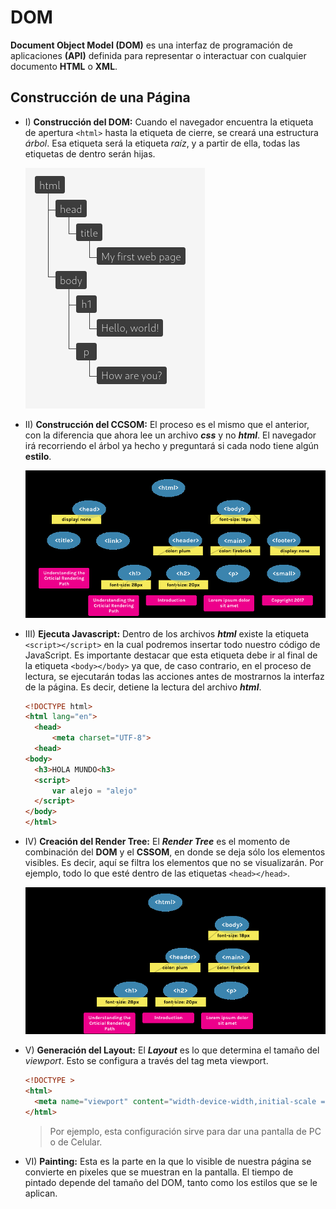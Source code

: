 # DOM

**Document Object Model (DOM)** es una interfaz de programación de aplicaciones **(API)** definida para representar o interactuar con cualquier documento **HTML** o **XML**.

## Construcción de una Página

- I) **Construcción del DOM:**
  Cuando el navegador encuentra la etiqueta de apertura `<html>` hasta la etiqueta de cierre, se creará una estructura _árbol_. Esa etiqueta será la etiqueta _raíz_, y a partir de ella, todas las etiquetas de dentro serán hijas.

  ![CSSOM](./Images/DOM.png)

- II) **Construcción del CCSOM:**
  El proceso es el mismo que el anterior, con la diferencia que ahora lee un archivo **_css_** y no **_html_**. El navegador irá recorriendo el árbol ya hecho y preguntará si cada nodo tiene algún **estilo**.

  ![CSSOM](./Images/CSSOM.png)

- III) **Ejecuta Javascript:**
  Dentro de los archivos **_html_** existe la etiqueta `<script></script>` en la cual podremos insertar todo nuestro código de JavaScript. Es importante destacar que esta etiqueta debe ir al final de la etiqueta `<body></body>` ya que, de caso contrario, en el proceso de lectura, se ejecutarán todas las acciones antes de mostrarnos la interfaz de la página. Es decir, detiene la lectura del archivo **_html_**.

  ```html
  <!DOCTYPE html>
  <html lang="en">
  	<head>
  		<meta charset="UTF-8">
  	<head>
  <body>
  	<h3>HOLA MUNDO<h3>
  	<script>
  		var alejo = "alejo"
  	</script>
  </body>
  </html>
  ```

- IV) **Creación del Render Tree:**
  El **_Render Tree_** es el momento de combinación del **DOM** y el **CSSOM**, en donde se deja sólo los elementos visibles. Es decir, aquí se filtra los elementos que no se visualizarán. Por ejemplo, todo lo que esté dentro de las etiquetas `<head></head>`.

  ![CSSOM](./Images/RenderTree.png)

- V) **Generación del Layout:**
  El **_Layout_** es lo que determina el tamaño del _viewport_. Esto se configura a través del tag meta viewport.

  ```html
  <!DOCTYPE >
  <html>
    <meta name="viewport" content="width-device-width,initial-scale = 1" />
  </html>
  ```

  > Por ejemplo, esta configuración sirve para dar una pantalla de PC o de Celular.

- VI) **Painting:**
  Esta es la parte en la que lo visible de nuestra página se convierte en pixeles que se muestran en la pantalla. El tiempo de pintado depende del tamaño del DOM, tanto como los estilos que se le aplican.
